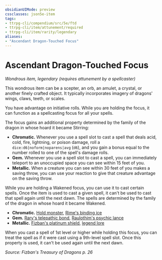 ```yaml
---
obsidianUIMode: preview
cssclasses: json5e-item
tags:
- ttrpg-cli/compendium/src/5e/ftd
- ttrpg-cli/item/attunement/required
- ttrpg-cli/item/rarity/legendary
aliases: 
- "Ascendant Dragon-Touched Focus"
---
```

# Ascendant Dragon-Touched Focus
*Wondrous item, legendary (requires attunement by a spellcaster)*  



This wondrous item can be a scepter, an orb, an amulet, a crystal, or another finely crafted object. It typically incorporates imagery of dragons' wings, claws, teeth, or scales.

You have advantage on initiative rolls. While you are holding the focus, it can function as a spellcasting focus for all your spells.

The focus gains an additional property determined by the family of the dragon in whose hoard it became Stirring:

- **Chromatic.** Whenever you use a spell slot to cast a spell that deals acid, cold, fire, lightning, or poison damage, roll a `dice:d6|noform|noparens|avg` (`d6`), and you gain a bonus equal to the number rolled to one of the spell's damage rolls.  
- **Gem.** Whenever you use a spell slot to cast a spell, you can immediately teleport to an unoccupied space you can see within 15 feet of you.  
- **Metallic.** When a creature you can see within 30 feet of you makes a saving throw, you can use your reaction to give that creature advantage on the saving throw.  

While you are holding a Wakened focus, you can use it to cast certain spells. Once the item is used to cast a given spell, it can't be used to cast that spell again until the next dawn. The spells are determined by the family of the dragon in whose hoard it became Wakened.

- **Chromatic.** [Hold monster](/3-Mechanics/CLI/Compendium/spells/hold-monster.md), [Rime's binding ice](/3-Mechanics/CLI/Compendium/spells/rimes-binding-ice-ftd.md)  
- **Gem.** [Rary's telepathic bond](/3-Mechanics/CLI/Compendium/spells/rarys-telepathic-bond.md), [Raulothim's psychic lance](/3-Mechanics/CLI/Compendium/spells/raulothims-psychic-lance-ftd.md)  
- **Metallic.** [Fizban's platinum shield](/3-Mechanics/CLI/Compendium/spells/fizbans-platinum-shield-ftd.md), [legend lore](/3-Mechanics/CLI/Compendium/spells/legend-lore.md)  

When you cast a spell of 1st level or higher while holding this focus, you can treat the spell as if it were cast using a 9th-level spell slot. Once this property is used, it can't be used again until the next dawn.

*Source: Fizban's Treasury of Dragons p. 26*